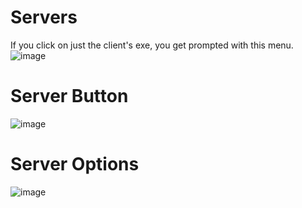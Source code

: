 # Servers
If you click on just the client's exe, you get prompted with this menu.
![image](https://github.com/user-attachments/assets/1612d001-0233-4a53-8095-5cbf01b1a176)
# Server Button
![image](https://github.com/user-attachments/assets/22fa9286-5662-4613-9fa6-cc82bafaf0c6)
# Server Options
![image](https://github.com/user-attachments/assets/1cc4a9ea-5104-4e7b-a34c-9f46a9174a11)
